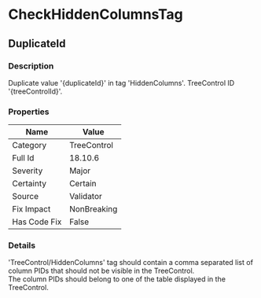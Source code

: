 ﻿---  
uid: Validator_18_10_6  
---

# CheckHiddenColumnsTag

## DuplicateId

### Description

Duplicate value '{duplicateId}' in tag 'HiddenColumns'. TreeControl ID '{treeControlId}'.

### Properties

| Name         | Value       |
| ------------ | ----------- |
| Category     | TreeControl |
| Full Id      | 18.10.6     |
| Severity     | Major       |
| Certainty    | Certain     |
| Source       | Validator   |
| Fix Impact   | NonBreaking |
| Has Code Fix | False       |

### Details

'TreeControl\/HiddenColumns' tag should contain a comma separated list of column PIDs that should not be visible in the TreeControl.  
The column PIDs should belong to one of the table displayed in the TreeControl.
